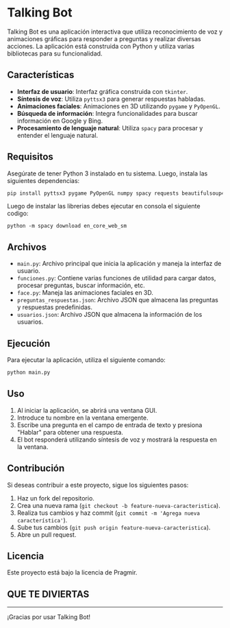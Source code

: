 
# Talking Bot

Talking Bot es una aplicación interactiva que utiliza reconocimiento de voz y animaciones gráficas para responder a preguntas y realizar diversas acciones. La aplicación está construida con Python y utiliza varias bibliotecas para su funcionalidad.

## Características

- **Interfaz de usuario**: Interfaz gráfica construida con `tkinter`.
- **Síntesis de voz**: Utiliza `pyttsx3` para generar respuestas habladas.
- **Animaciones faciales**: Animaciones en 3D utilizando `pygame` y `PyOpenGL`.
- **Búsqueda de información**: Integra funcionalidades para buscar información en Google y Bing.
- **Procesamiento de lenguaje natural**: Utiliza `spacy` para procesar y entender el lenguaje natural.

## Requisitos

Asegúrate de tener Python 3 instalado en tu sistema. Luego, instala las siguientes dependencias:

```bash
pip install pyttsx3 pygame PyOpenGL numpy spacy requests beautifulsoup4
```

Luego de instalar las librerias debes ejecutar en consola el siguiente codigo:
```
python -m spacy download en_core_web_sm
```

## Archivos

- `main.py`: Archivo principal que inicia la aplicación y maneja la interfaz de usuario.
- `funciones.py`: Contiene varias funciones de utilidad para cargar datos, procesar preguntas, buscar información, etc.
- `face.py`: Maneja las animaciones faciales en 3D.
- `preguntas_respuestas.json`: Archivo JSON que almacena las preguntas y respuestas predefinidas.
- `usuarios.json`: Archivo JSON que almacena la información de los usuarios.

## Ejecución

Para ejecutar la aplicación, utiliza el siguiente comando:

```bash
python main.py
```

## Uso

1. Al iniciar la aplicación, se abrirá una ventana GUI.
2. Introduce tu nombre en la ventana emergente.
3. Escribe una pregunta en el campo de entrada de texto y presiona "Hablar" para obtener una respuesta.
4. El bot responderá utilizando síntesis de voz y mostrará la respuesta en la ventana.

## Contribución

Si deseas contribuir a este proyecto, sigue los siguientes pasos:

1. Haz un fork del repositorio.
2. Crea una nueva rama (`git checkout -b feature-nueva-caracteristica`).
3. Realiza tus cambios y haz commit (`git commit -m 'Agrega nueva característica'`).
4. Sube tus cambios (`git push origin feature-nueva-caracteristica`).
5. Abre un pull request.

## Licencia

Este proyecto está bajo la licencia de Pragmir.

## QUE TE DIVIERTAS

---

¡Gracias por usar Talking Bot!
